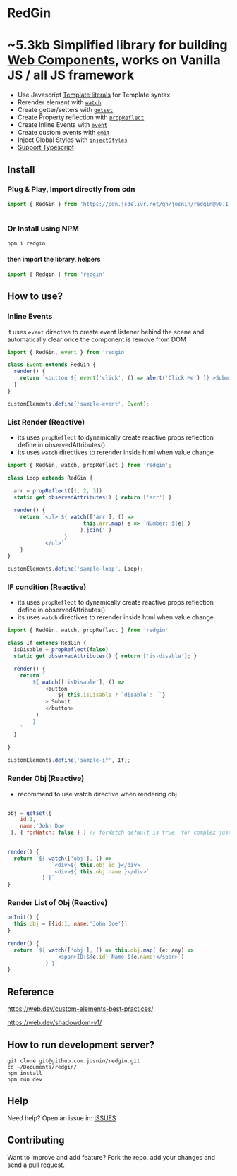 # RedGin
# ~5.3kb Simplified library for building [Web Components](https://developer.mozilla.org/en-US/docs/Web/Web_Components), works on Vanilla JS / all JS framework

* Use Javascript [Template literals](https://developer.mozilla.org/en-US/docs/Web/JavaScript/Reference/Template_literals) for Template syntax
* Rerender element with [<code>watch</code>](https://stackblitz.com/edit/typescript-t3fqo8?file=sampleWatch.ts)  
* Create getter/setters with [<code>getset</code>](https://stackblitz.com/edit/typescript-t3fqo8?file=sampleWatch.ts)   
* Create Property reflection with [<code>propReflect</code>](https://stackblitz.com/edit/typescript-hlms7u?file=index.html)
* Create Inline Events with [<code>event</code>](https://stackblitz.com/edit/typescript-t3fqo8?file=sampleWatch.ts)   
* Create custom events with [<code>emit</code>](https://stackblitz.com/edit/redgin-childtoparent?file=index.ts) 
* Inject Global Styles with [<code>injectStyles</code>](https://stackblitz.com/edit/redgin-bootstrap?file=index.ts)
* [Support Typescript](https://stackblitz.com/edit/typescript-ue61k6?file=index.ts)


## Install

### Plug & Play, Import directly from cdn

```js
import { RedGin } from 'https://cdn.jsdelivr.net/gh/josnin/redgin@v0.1.11/dist/redgin.min.js'
 
```

### Or Install using NPM

```js
npm i redgin   
```

#### then import the library, helpers

```js
import { Redgin } from 'redgin'
```


## How to use?
### Inline Events
it uses <code>event</code> directive to create event listener behind the scene and automatically clear once the component is remove from DOM
```js
import { RedGin, event } from 'redgin'

class Event extends RedGin { 
  render() {
    return `<button ${ event('click', () => alert('Click Me') )} >Submit</button>`
  } 
}

customElements.define('sample-event', Event);

```

### List Render (Reactive) 
* its uses <code>propReflect</code> to dynamically create reactive props reflection define in observedAttributes()
* its uses <code>watch</code> directives to rerender inside html when value change
```js
import { RedGin, watch, propReflect } from 'redgin';

class Loop extends RedGin {

  arr = propReflect([1, 2, 3])
  static get observedAttributes() { return ['arr'] } 
  
  render() {    
    return `<ul> ${ watch(['arr'], () => 
                        this.arr.map( e => `Number: ${e}`) 
                       ).join('') 
                  } 
            </ul>`
    } 
}

customElements.define('sample-loop', Loop);

```

### IF condition (Reactive)
* its uses <code>propReflect</code> to dynamically create reactive props reflection define in observedAttributes()
* its uses <code>watch</code> directives to rerender inside html when value change
```js
import { RedGin, watch, propReflect } from 'redgin'

class If extends RedGin {
  isDisable = propReflect(false)
  static get observedAttributes() { return ['is-disable']; } 

  render() {
    return `
        ${ watch(['isDisable'], () => 
            <button
                ${ this.isDisable ? `disable`: ``}
            > Submit
            </button>
         )
        }
    `
  }
 
}

customElements.define('sample-if', If);
```

### Render Obj (Reactive)
* recommend to use watch directive when rendering obj
```js

obj = getset({
    id:1, 
    name:'John Doe'
 }, { forWatch: false } ) // forWatch default is true, for complex just define a setter/getter manually?

  
render() {       
  return `${ watch(['obj'], () => 
              `<div>${ this.obj.id }</div>
               <div>${ this.obj.name }</div>` 
           ) }`
}
```

### Render List of Obj (Reactive)
```js
onInit() {
  this.obj = [{id:1, name:'John Doe'}]
}
  
render() {       
  return `${ watch(['obj'], () => this.obj.map( (e: any) => 
               `<span>ID:${e.id} Name:${e.name}</span>`)
            ) }`
}
```



## Reference
https://web.dev/custom-elements-best-practices/

https://web.dev/shadowdom-v1/


## How to run development server? 
```
git clone git@github.com:josnin/redgin.git 
cd ~/Documents/redgin/
npm install
npm run dev
```

## Help

Need help? Open an issue in: [ISSUES](https://github.com/josnin/redgin/issues)


## Contributing
Want to improve and add feature? Fork the repo, add your changes and send a pull request.

